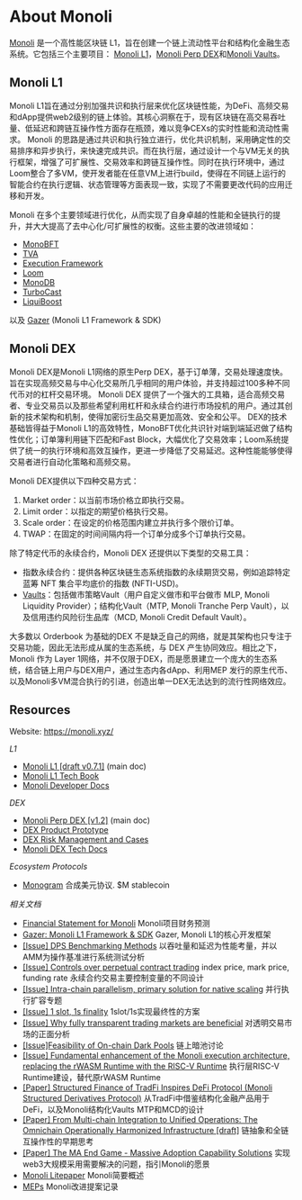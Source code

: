 # About Monoli
[Monoli]() 是一个高性能区块链 L1，旨在创建一个链上流动性平台和结构化金融生态系统。它包括三个主要项目： [Monoli L1]()，[Monoli Perp DEX]()和[Monoli Vaults]()。

## Monoli L1
Monoli L1旨在通过分别加强共识和执行层来优化区块链性能，为DeFi、高频交易和dApp提供web2级别的链上体验。其核心洞察在于，现有区块链在高交易吞吐量、低延迟和跨链互操作性方面存在瓶颈，难以竞争CEXs的实时性能和流动性需求。
Monoli 的思路是通过共识和执行独立进行，优化共识机制，采用确定性的交易排序和异步执行，来快速完成共识。而在执行层，通过设计一个与VM无关的执行框架，增强了可扩展性、交易效率和跨链互操作性。同时在执行环境中，通过Loom整合了多VM，使开发者能在任意VM上进行build，使得在不同链上运行的智能合约在执行逻辑、状态管理等方面表现一致，实现了不需要更改代码的应用迁移和开发。

Monoli 在多个主要领域进行优化，从而实现了自身卓越的性能和全链执行的提升，并大大提高了去中心化/可扩展性的权衡。这些主要的改进领域如：

- [MonoBFT]()
- [TVA]()
- [Execution Framework]()
- [Loom]()
- [MonoDB]()
- [TurboCast]()
- [LiquiBoost]()

以及 [Gazer]( https://github.com/0xnicholas/gazer) (Monoli L1 Framework & SDK)


## Monoli DEX
Monoli DEX是Monoli L1网络的原生Perp DEX，基于订单薄，交易处理速度快。旨在实现高频交易与中心化交易所几乎相同的用户体验，并支持超过100多种不同代币对的杠杆交易环境。
Monoli DEX 提供了一个强大的工具箱，适合高频交易者、专业交易员以及那些希望利用杠杆和永续合约进行市场投机的用户。通过其创新的技术架构和机制，使得加密衍生品交易更加高效、安全和公平。
DEX的技术基础皆得益于Monoli L1的高效特性，MonoBFT优化共识针对端到端延迟做了结构性优化；订单簿利用链下匹配和Fast Block，大幅优化了交易效率；Loom系统提供了统一的执行环境和高效互操作，更进一步降低了交易延迟。这种性能能够使得交易者进行自动化策略和高频交易。

Monoli DEX提供以下四种交易方式：
1. Market order：以当前市场价格立即执行交易。
2. Limit order：以指定的期望价格执行交易。
3. Scale order：在设定的价格范围内建立并执行多个限价订单。
4. TWAP：在固定的时间间隔内将一个订单分成多个订单执行交易。

除了特定代币的永续合约，Monoli DEX 还提供以下类型的交易工具：
- 指数永续合约：提供各种区块链生态系统指数的永续期货交易，例如追踪特定蓝筹 NFT 集合平均底价的指数 (NFTI-USD)。
- [Vaults]()：包括做市策略Vault（用户自定义做市和平台做市 MLP, Monoli Liquidity Provider）；结构化Vault（MTP, Monoli Tranche Perp Vault），以及信用违约风险衍生品库（MCD, Monoli Credit Default Vault）。

大多数以 Orderbook 为基础的DEX 不是缺乏自己的网络，就是其架构也只专注于交易功能，因此无法形成从属的生态系统，与 DEX 产生协同效应。相比之下，Monoli 作为 Layer 1网络，并不仅限于DEX，而是愿景建立一个庞大的生态系统，结合链上用户与DEX用户，通过生态内各dApp、利用MEP 发行的原生代币、以及Monoli多VM混合执行的引进，创造出单一DEX无法达到的流行性网络效应。

## Resources

Website: https://monoli.xyz/

_L1_
- [Monoli L1 [draft v0.7.1]](https://nicholas.feishu.cn/wiki/A301w7iE5ikIgikRasScq9OxnYg) (main doc)
- [Monoli L1 Tech Book](https://nicholas.feishu.cn/wiki/OPJuwcVayi27k5klYeYcR2ixnSb)
- [Monoli Developer Docs](https://nicholas.feishu.cn/wiki/JpM6waMvIijcohkSuUncbVHNnUe)


_DEX_
- [Monoli Perp DEX [v1.2]](https://nicholas.feishu.cn/wiki/Ecy3wEeKyi09TXkbupncOVosn0d) (main doc)
- [DEX Product Prototype](https://nicholas.feishu.cn/wiki/Rqknwd9yHiMa8ykWIkOcoHGGned)
- [DEX Risk Management and Cases](https://nicholas.feishu.cn/wiki/Z4WawXpb5iqz7QkCazrcWFqxnXe)
- [Monoli DEX Tech Docs](https://nicholas.feishu.cn/wiki/CvqYwM7eliHImLkSGmPcSPByn6d)

_Ecosystem Protocols_
- [Monogram](https://nicholas.feishu.cn/wiki/IQlGwoq4QiyGGFk5Y0rcU51Ingg?from=from_copylink) 合成美元协议. $M stablecoin

_相关文档_
- [Financial Statement for Monoli](https://nicholas.feishu.cn/wiki/GtTGwvHO0ii0zYkdpWqcsO5dn3h)  Monoli项目财务预测
- [Gazer: Monoli L1 Framework & SDK]( https://github.com/0xnicholas/gazer) Gazer, Monoli L1的核心开发框架
- [[Issue] DPS Benchmarking Methods](https://nicholas.feishu.cn/wiki/YRKUwMpigi2LYvkeV3xcv27Xnyd?from=from_copylink) 以吞吐量和延迟为性能考量，并以AMM为操作基准进行系统测试分析
- [[Issue] Controls over perpetual contract trading](https://nicholas.feishu.cn/wiki/C4GOwP5aEiX6BskixNHcx1sMn2b?from=from_copylink) index price, mark price, funding rate 永续合约交易主要控制变量的不同设计
- [[Issue] Intra-chain parallelism, primary solution for native scaling](https://nicholas.feishu.cn/wiki/QfuqwL318ipbyYkKmArc67Btn1g)  并行执行扩容专题
- [[Issue] 1 slot, 1s finality](https://nicholas.feishu.cn/wiki/UbVpw5ccLilDt0k2g4xcFR2LnPh) 1slot/1s实现最终性的方案
- [[Issue] Why fully transparent trading markets are beneficial](https://nicholas.feishu.cn/wiki/MS7aw1pHxiGbH4kcuLPcsvzenxg?from=from_copylink)  对透明交易市场的正面分析
- [[Issue]Feasibility of On-chain Dark Pools](https://nicholas.feishu.cn/wiki/AqZpw7tPNiS8Ofk1zincP4oZnEd?from=from_copylink)  链上暗池讨论
- [[Issue] Fundamental enhancement of the Monoli execution architecture, replacing the rWASM Runtime with the RISC-V Runtime](https://nicholas.feishu.cn/wiki/KFw9wBl7ViOaTdke0YTcEqPtnsh?from=from_copylink) 执行层RISC-V Runtime建设，替代原rWASM Runtime
- [[Paper] Structured Finance of TradFi Inspires DeFi Protocol (Monoli Structured Derivatives Protocol)](https://nicholas.feishu.cn/wiki/DDwywlelQiqRfXko4F8cniY6nr9)  从TradFi中借鉴结构化金融产品用于DeFi，以及Monoli结构化Vaults MTP和MCD的设计
- [[Paper] From Multi-chain Integration to Unified Operations: The Omnichain Operationally Harmonized Infrastructure [draft]](https://nicholas.feishu.cn/wiki/ZWr0wJwxuib9r6kXGjEcDZTuncc?from=from_copylink) 链抽象和全链互操作性的早期思考
- [[Paper] The MA End Game - Massive Adoption Capability Solutions](https://nicholas.feishu.cn/wiki/M9Cuw8PWVin7lhkx2MZcLkk4nAg?from=from_copylink)  实现web3大规模采用需要解决的问题，指引Monoli的愿景
- [Monoli Litepaper](https://nicholas.feishu.cn/wiki/In06wTQ4zi7zM1kQTFcc8cklnVb?from=from_copylink)  Monoli简要概述
- [MEPs](https://nicholas.feishu.cn/wiki/V87Zwm8EWiWPSXkA7lHcaOQengf?from=from_copylink) Monoli改进提案记录